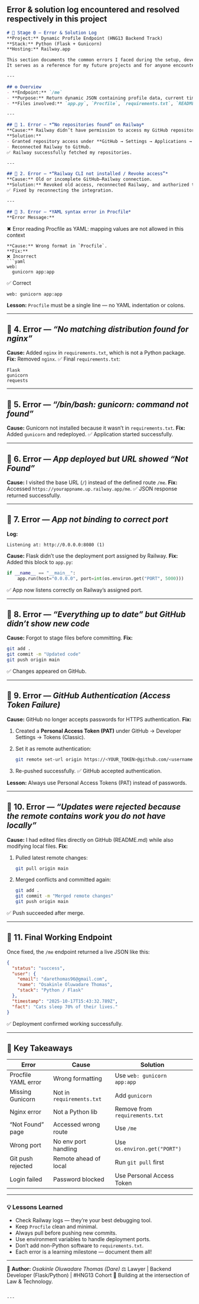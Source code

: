 **Error & solution log encountered and resolved respectively in this project** 
---

```markdown
# 🧰 Stage 0 — Error & Solution Log  
**Project:** Dynamic Profile Endpoint (HNG13 Backend Track)  
**Stack:** Python (Flask + Gunicorn)  
**Hosting:** Railway.app  

This section documents the common errors I faced during the setup, development, and deployment of my `/me` endpoint — and how I resolved each of them.  
It serves as a reference for my future projects and for anyone encountering similar issues.  

---

## ⚙️ Overview  
- **Endpoint:** `/me`  
- **Purpose:** Return dynamic JSON containing profile data, current timestamp, and a live cat fact from an external API.  
- **Files involved:** `app.py`, `Procfile`, `requirements.txt`, `README.md`  

---

## 🧩 1. Error — *“No repositories found” on Railway*  
**Cause:** Railway didn’t have permission to access my GitHub repositories.  
**Solution:**  
- Granted repository access under **GitHub → Settings → Applications → Authorized OAuth Apps → Railway**.  
- Reconnected Railway to GitHub.  
✅ Railway successfully fetched my repositories.

---

## 🧩 2. Error — *“Railway CLI not installed / Revoke access”*  
**Cause:** Old or incomplete GitHub–Railway connection.  
**Solution:** Revoked old access, reconnected Railway, and authorized the correct GitHub account.  
✅ Fixed by reconnecting the integration.

---

## 🧩 3. Error — *YAML syntax error in Procfile*  
**Error Message:**  
```

✖ Error reading Procfile as YAML: mapping values are not allowed in this context

````
**Cause:** Wrong format in `Procfile`.  
**Fix:**  
❌ Incorrect  
```yaml
web:
  gunicorn app:app
````

✅ Correct

```
web: gunicorn app:app
```

**Lesson:** `Procfile` must be a single line — no YAML indentation or colons.

---

## 🧩 4. Error — *“No matching distribution found for nginx”*

**Cause:** Added `nginx` in `requirements.txt`, which is not a Python package.
**Fix:** Removed `nginx`.
✅ Final `requirements.txt`:

```
Flask
gunicorn
requests
```

---

## 🧩 5. Error — *“/bin/bash: gunicorn: command not found”*

**Cause:** Gunicorn not installed because it wasn’t in `requirements.txt`.
**Fix:** Added `gunicorn` and redeployed.
✅ Application started successfully.

---

## 🧩 6. Error — *App deployed but URL showed “Not Found”*

**Cause:** I visited the base URL (`/`) instead of the defined route `/me`.
**Fix:** Accessed `https://yourappname.up.railway.app/me`.
✅ JSON response returned successfully.

---

## 🧩 7. Error — *App not binding to correct port*

**Log:**

```
Listening at: http://0.0.0.0:8080 (1)
```

**Cause:** Flask didn’t use the deployment port assigned by Railway.
**Fix:** Added this block to `app.py`:

```python
if __name__ == "__main__":
    app.run(host="0.0.0.0", port=int(os.environ.get("PORT", 5000)))
```

✅ App now listens correctly on Railway’s assigned port.

---

## 🧩 8. Error — *“Everything up to date” but GitHub didn’t show new code*

**Cause:** Forgot to stage files before committing.
**Fix:**

```bash
git add .
git commit -m "Updated code"
git push origin main
```

✅ Changes appeared on GitHub.

---

## 🧩 9. Error — *GitHub Authentication (Access Token Failure)*

**Cause:** GitHub no longer accepts passwords for HTTPS authentication.
**Fix:**

1. Created a **Personal Access Token (PAT)** under GitHub → Developer Settings → Tokens (Classic).
2. Set it as remote authentication:

   ```bash
   git remote set-url origin https://<YOUR_TOKEN>@github.com/<username>/<repo>.git
   ```
3. Re-pushed successfully.
   ✅ GitHub accepted authentication.

**Lesson:** Always use Personal Access Tokens (PAT) instead of passwords.

---

## 🧩 10. Error — *“Updates were rejected because the remote contains work you do not have locally”*

**Cause:** I had edited files directly on GitHub (README.md) while also modifying local files.
**Fix:**

1. Pulled latest remote changes:

   ```bash
   git pull origin main
   ```
2. Merged conflicts and committed again:

   ```bash
   git add .
   git commit -m "Merged remote changes"
   git push origin main
   ```

✅ Push succeeded after merge.

---

## 🧩 11. Final Working Endpoint

Once fixed, the `/me` endpoint returned a live JSON like this:

```json
{
  "status": "success",
  "user": {
    "email": "darethomas96@gmail.com",
    "name": "Osakinle Oluwadare Thomas",
    "stack": "Python / Flask"
  },
  "timestamp": "2025-10-17T15:43:32.789Z",
  "fact": "Cats sleep 70% of their lives."
}
```

✅ Deployment confirmed working successfully.

---

## 🧾 **Key Takeaways**

| Error               | Cause                     | Solution                       |
| ------------------- | ------------------------- | ------------------------------ |
| Procfile YAML error | Wrong formatting          | Use `web: gunicorn app:app`    |
| Missing Gunicorn    | Not in `requirements.txt` | Add `gunicorn`                 |
| Nginx error         | Not a Python lib          | Remove from `requirements.txt` |
| “Not Found” page    | Accessed wrong route      | Use `/me`                      |
| Wrong port          | No env port handling      | Use `os.environ.get("PORT")`   |
| Git push rejected   | Remote ahead of local     | Run `git pull` first           |
| Login failed        | Password blocked          | Use Personal Access Token      |

---

### 💡 Lessons Learned

* Check Railway logs — they’re your best debugging tool.
* Keep `Procfile` clean and minimal.
* Always pull before pushing new commits.
* Use environment variables to handle deployment ports.
* Don’t add non-Python software to `requirements.txt`.
* Each error is a learning milestone — document them all!

---

📘 **Author:** *Osakinle Oluwadare Thomas (Dare)*
⚖️ Lawyer | Backend Developer (Flask/Python) | #HNG13 Cohort
🚀 Building at the intersection of Law & Technology.

```

---


